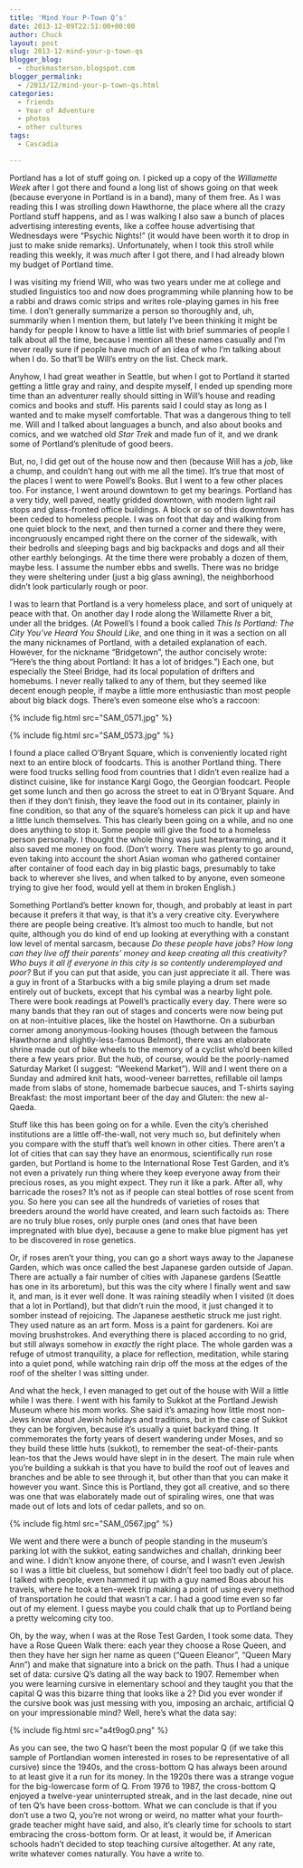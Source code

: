 ```yaml
---
title: 'Mind Your P-Town Q’s'
date: 2013-12-09T22:51:00+00:00
author: Chuck
layout: post
slug: 2013-12-mind-your-p-town-qs
blogger_blog:
  - chuckmasterson.blogspot.com
blogger_permalink:
  - /2013/12/mind-your-p-town-qs.html
categories:
  - friends
  - Year of Adventure
  - photos
  - other cultures
tags:
  - Cascadia

---
```


Portland has a lot of stuff going on. I picked up a copy of the *Willamette
Week* after I got there and found a long list of shows going on that week
(because everyone in Portland is in a band), many of them free. As I was
reading this I was strolling down Hawthorne, the place where all the crazy
Portland stuff happens, and as I was walking I also saw a bunch of places
advertising interesting events, like a coffee house advertising that Wednesdays
were “Psychic Nights!” (it would have been worth it to drop in just
to make snide remarks). Unfortunately, when I took this stroll while reading
this weekly, it was *much* after I got there, and I had already blown my
budget of Portland time.

I was visiting my friend Will, who was two years under me at college and
studied linguistics too and now does programming while planning how to be a
rabbi and draws comic strips and writes role-playing games in his free time. I
don’t generally summarize a person so thoroughly and, uh, summarily when
I mention them, but lately I’ve been thinking it might be handy for
people I know to have a little list with brief summaries of people I talk about
all the time, because I mention all these names casually and I’m never
really sure if people have much of an idea of who I’m talking about when
I do. So that’ll be Will’s entry on the list. Check mark.

Anyhow, I had great weather in Seattle, but when I got to Portland it started
getting a little gray and rainy, and despite myself, I ended up spending more
time than an adventurer really should sitting in Will’s house and reading
comics and books and stuff.  His parents said I could stay as long as I wanted
and to make myself comfortable. That was a dangerous thing to tell me. Will and
I talked about languages a bunch, and also about books and comics, and we
watched old *Star Trek* and made fun of it, and we drank some of
Portland’s plenitude of good beers.

But, no, I did get out of the house now and then (because Will has a *job*,
like a chump, and couldn’t hang out with me all the
time). It’s true that most of the places I went to were
Powell’s Books. But I went to a few other places too. For instance, I
went around downtown to get my bearings. Portland has a very tidy, well paved,
neatly gridded downtown, with modern light rail stops and glass-fronted office
buildings. A block or so of this downtown has been ceded to homeless people. I
was on foot that day and walking from one quiet block to the next, and then
turned a corner and there they were, incongruously encamped right there on the
corner of the sidewalk, with their bedrolls and sleeping bags and big backpacks
and dogs and all their other earthly belongings. At the time there were
probably a dozen of them, maybe less. I assume the number ebbs and swells.
There was no bridge they were sheltering under (just a big glass awning), the
neighborhood didn’t look particularly rough or poor.

I was to learn that Portland is a very homeless place, and sort of uniquely at
peace with that. On another day I rode along the Willamette River a bit, under
all the bridges. (At Powell’s I found a book called *This Is Portland:
The City You’ve Heard You Should Like*, and one thing in it was a section
on all the many nicknames of Portland, with a detailed explanation of each.
However, for the nickname “Bridgetown”, the author concisely wrote:
“Here’s the thing about Portland: It has a lot of bridges.”)
Each one, but especially the Steel Bridge, had its local population of drifters
and homebums. I never really talked to any of them, but they seemed like decent
enough people, if maybe a little more enthusiastic than most people about big
black dogs.  There’s even someone else who’s a raccoon: 


{% include fig.html src="SAM_0571.jpg" %}


{% include fig.html src="SAM_0573.jpg" %}

I found a place called O’Bryant Square, which is conveniently located 
right next to an entire block of foodcarts. This is another Portland thing.
There were food trucks selling food from countries that I didn’t even
realize had a distinct cuisine, like for instance Kargi Gogo, the Georgian
foodcart. People get some lunch and then go across the street to eat in
O’Bryant Square. And then if they don’t finish, they leave the food
out in its container, plainly in fine condition, so that any of the
square’s homeless can pick it up and have a little lunch themselves. This
has clearly been going on a while, and no one does anything to stop it. Some
people will give the food to a homeless person personally. I thought the whole
thing was just heartwarming, and it also saved me money on food. (Don’t
worry. There was plenty to go around, even taking into account the short Asian
woman who gathered container after container of food each day in big plastic
bags, presumably to take back to wherever she lives, and when talked to by
anyone, even someone trying to give her food, would yell at them in broken
English.)

Something Portland’s better known for, though, and probably at least in
part because it prefers it that way, is that it’s a very creative city.
Everywhere there are people being creative.  It’s almost too much to
handle, but not quite, although you do kind of end up looking at everything
with a constant low level of mental sarcasm, because *Do these people have
jobs? How long can they live off their parents’ money and keep creating
all this creativity? Who buys it all if everyone in this city is so contently
underemployed and poor?* But if you can put that aside, you can just
appreciate it all. There was a guy in front of a Starbucks with a big smile
playing a drum set made entirely out of buckets, except that his cymbal was a
nearby light pole. There were book readings at Powell’s practically every
day. There were so many bands that they ran out of stages and concerts were now
being put on at non-intuitive places, like the hostel on Hawthorne. On a
suburban corner among anonymous-looking houses (though between the famous
Hawthorne and slightly-less-famous Belmont), there was an elaborate shrine made
out of bike wheels to the memory of a cyclist who’d been killed there a
few years prior. But the hub, of course, would be the poorly-named Saturday
Market (I suggest: “Weekend Market”). Will and I went there on a
Sunday and admired knit hats, wood-veneer barrettes, refillable oil lamps made
from slabs of stone, homemade barbecue sauces, and T-shirts saying <span
class="small-caps">Breakfast: the most important beer of the day</span> and
<span class="small-caps">Gluten: the new al-Qaeda</span>.

Stuff like this has been going on for a while. Even the city’s cherished
institutions are a little off-the-wall, not very much so, but definitely when
you compare with the stuff that’s well known in other cities. There
aren’t a lot of cities that can say they have an enormous, scientifically
run rose garden, but Portland is home to the International Rose Test Garden,
and it’s not even a privately run thing where they keep everyone away
from their precious roses, as you might expect. They run it like a park. After
all, why barricade the roses? It’s not as if people can steal bottles of
rose scent from you. So here you can see all the hundreds of varieties of roses
that breeders around the world have created, and learn such factoids as: There
are no truly blue roses, only purple ones (and ones that have been impregnated
with blue dye), because a gene to make blue pigment has yet to be discovered in
rose genetics.

Or, if roses aren’t your thing, you can go a short ways away to the
Japanese Garden, which was once called the best Japanese garden outside of
Japan. There are actually a fair number of cities with Japanese gardens
(Seattle has one in its arboretum), but this was the city where I finally went
and saw it, and man, is it ever well done. It was raining steadily when I
visited (it does that a lot in Portland), but that didn’t ruin the mood,
it just changed it to somber instead of rejoicing. The Japanese aesthetic
struck me just right. They used nature as an art form. Moss is a paint for
gardeners. Koi are moving brushstrokes. And everything there is placed
according to no grid, but still always somehow in *exactly* the right
place. The whole garden was a refuge of utmost tranquility, a place for
reflection, meditation, while staring into a quiet pond, while watching rain
drip off the moss at the edges of the roof of the shelter I was sitting under.

And what the heck, I even managed to get out of the house with Will a little
while I was there. I went with his family to Sukkot at the Portland Jewish
Museum where his mom works.  She said it’s amazing how little most
non-Jews know about Jewish holidays and traditions, but in the case of Sukkot
they can be forgiven, because it’s usually a quiet backyard thing. It
commemorates the forty years of desert wandering under Moses, and so they build
these little huts (sukkot), to remember the seat-of-their-pants lean-tos that
the Jews would have slept in in the desert. The main rule when you’re
building a sukkah is that you have to build the roof out of leaves and branches
and be able to see through it, but other than that you can make it however you
want. Since this is Portland, they got all creative, and so there was one that
was elaborately made out of spiraling wires, one that was made out of lots and
lots of cedar pallets, and so on. 


{% include fig.html src="SAM_0567.jpg" %}

We went and there were a bunch of people standing in the museum’s parking 
lot with the sukkot, eating sandwiches and challah, drinking beer and wine. I
didn’t know anyone there, of course, and I wasn’t even Jewish so I
was a little bit clueless, but somehow I didn’t feel too badly out of
place. I talked with people, even hammed it up with a guy named Boas about his
travels, where he took a ten-week trip making a point of using every method of
transportation he could that wasn’t a car. I had a good time even so far
out of my element. I guess maybe you could chalk that up to Portland being a
pretty welcoming city too.

Oh, by the way, when I was at the Rose Test Garden, I took some data. They have
a Rose Queen Walk there: each year they choose a Rose Queen, and then they have
her sign her name as queen (“Queen Eleanor”, “Queen Mary
Ann”) and make that signature into a brick on the path. Thus I had a
unique set of data: cursive Q’s dating all the way back to 1907. Remember
when you were learning cursive in elementary school and they taught you that
the capital Q was this bizarre thing that looks like a 2? Did you ever wonder
if the cursive book was just messing with you, imposing an archaic, artificial
Q on your impressionable mind? Well, here’s what the data say: 

{% include fig.html src="a4t9og0.png" %}

As you can see, the two Q hasn’t been the most popular Q (if we take this
sample of Portlandian women interested in roses to be representative of all
cursive) since the 1940s, and the cross-bottom Q has always been around to at
least give it a run for its money. In the 1920s there was a strange vogue for
the big-lowercase form of Q. From 1976 to 1987, the cross-bottom Q enjoyed a
twelve-year uninterrupted streak, and in the last decade, nine out of ten
Q’s have been cross-bottom. What we can conclude is that if you
don’t use a two Q, you’re not wrong or weird, no matter what your
fourth-grade teacher might have said, and also, it’s clearly time for
schools to start embracing the cross-bottom form. Or at least, it would be, if
American schools hadn’t decided to stop teaching cursive altogether. At
any rate, write whatever comes naturally. You have a write to.
